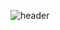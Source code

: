 ![header]([https://capsule-render.vercel.app/api?type=slice&color=auto&height=300&section=header&text=Juho%Docs%20for%20explain&fontSize=90](https://capsule-render.vercel.app/api?type=slice&color=auto&height=200&section=header&text=Juho&desc=docs%20for%explain&fontSize=60&rotate=14&fontAlignY=25&fontAlign=75&descAlignY=43&descAlign=80&&animation=twinkling)https://capsule-render.vercel.app/api?type=slice&color=auto&height=200&section=header&text=Juho&desc=docs%20for%explain&fontSize=60&rotate=14&fontAlignY=25&fontAlign=75&descAlignY=43&descAlign=80&&animation=twinkling)



 

